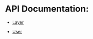 # API Documentation:

<!-- - [Miscellaneous](miscellaneous.md) -->
<!-- - [Login](login.md) -->
<!-- - [Group](feature/group.md) -->
<!-- - [Project](feature/project.md) -->
- [Layer](feature/layer.md)
<!-- - [Theme](feature/theme.md) -->
<!-- - [Changeset](feature/changeset.md) -->
<!-- - [Element](feature/element.md) -->
<!-- - [Dynamic Attribute](feature/dynamic_attribute.md) -->
 - [User](feature/user.md)
<!-- - [Notification](feature/notification.md) -->
